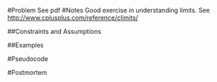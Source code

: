 #Problem
See pdf
#Notes
Good exercise in understanding limits.
See http://www.cplusplus.com/reference/climits/
 
##Constraints and Assumptions

##Examples

#Pseudocode

#Postmortem

